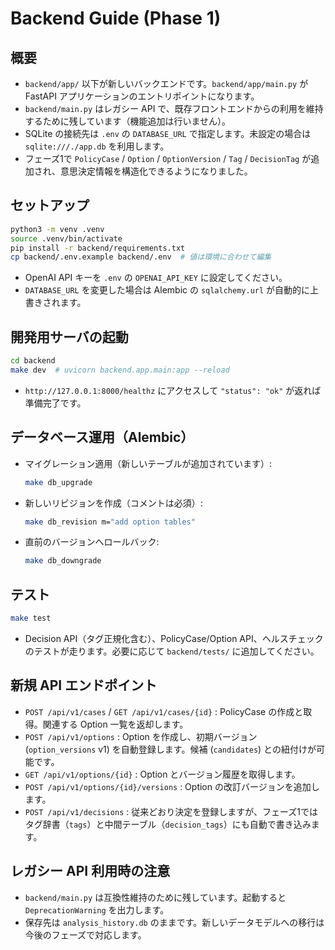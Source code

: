 # Backend Guide (Phase 1)

## 概要
- `backend/app/` 以下が新しいバックエンドです。`backend/app/main.py` が FastAPI アプリケーションのエントリポイントになります。
- `backend/main.py` はレガシー API で、既存フロントエンドからの利用を維持するために残しています（機能追加は行いません）。
- SQLite の接続先は `.env` の `DATABASE_URL` で指定します。未設定の場合は `sqlite:///./app.db` を利用します。
- フェーズ1で `PolicyCase` / `Option` / `OptionVersion` / `Tag` / `DecisionTag` が追加され、意思決定情報を構造化できるようになりました。

## セットアップ
```bash
python3 -m venv .venv
source .venv/bin/activate
pip install -r backend/requirements.txt
cp backend/.env.example backend/.env  # 値は環境に合わせて編集
```
- OpenAI API キーを `.env` の `OPENAI_API_KEY` に設定してください。
- `DATABASE_URL` を変更した場合は Alembic の `sqlalchemy.url` が自動的に上書きされます。

## 開発用サーバの起動
```bash
cd backend
make dev  # uvicorn backend.app.main:app --reload
```
- `http://127.0.0.1:8000/healthz` にアクセスして `"status": "ok"` が返れば準備完了です。

## データベース運用（Alembic）
- マイグレーション適用（新しいテーブルが追加されています）:
  ```bash
  make db_upgrade
  ```
- 新しいリビジョンを作成（コメントは必須）:
  ```bash
  make db_revision m="add option tables"
  ```
- 直前のバージョンへロールバック:
  ```bash
  make db_downgrade
  ```

## テスト
```bash
make test
```
- Decision API（タグ正規化含む）、PolicyCase/Option API、ヘルスチェックのテストが走ります。必要に応じて `backend/tests/` に追加してください。

## 新規 API エンドポイント
- `POST /api/v1/cases` / `GET /api/v1/cases/{id}` : PolicyCase の作成と取得。関連する Option 一覧を返却します。
- `POST /api/v1/options` : Option を作成し、初期バージョン (`option_versions` v1) を自動登録します。候補 (`candidates`) との紐付けが可能です。
- `GET /api/v1/options/{id}` : Option とバージョン履歴を取得します。
- `POST /api/v1/options/{id}/versions` : Option の改訂バージョンを追加します。
- `POST /api/v1/decisions` : 従来どおり決定を登録しますが、フェーズ1ではタグ辞書（`tags`）と中間テーブル（`decision_tags`）にも自動で書き込みます。

## レガシー API 利用時の注意
- `backend/main.py` は互換性維持のために残しています。起動すると `DeprecationWarning` を出力します。
- 保存先は `analysis_history.db` のままです。新しいデータモデルへの移行は今後のフェーズで対応します。
